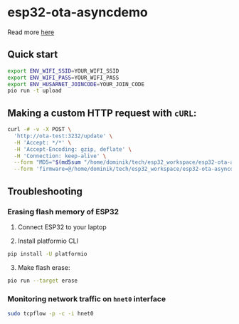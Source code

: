 # esp32-ota-asyncdemo

Read more [here](https://husarnet.com/blog/internet-ota-esp32)

## Quick start

```bash
export ENV_WIFI_SSID=YOUR_WIFI_SSID
export ENV_WIFI_PASS=YOUR_WIFI_PASS
export ENV_HUSARNET_JOINCODE=YOUR_JOIN_CODE
pio run -t upload
```

## Making a custom HTTP request with `cURL`:

```bash
curl -# -v -X POST \
  'http://ota-test:3232/update' \
  -H 'Accept: */*' \
  -H 'Accept-Encoding: gzip, deflate' \
  -H 'Connection: keep-alive' \
  --form "MD5="$(md5sum "/home/dominik/tech/esp32_workspace/esp32-ota-asyncdemo/firmware.bin" | cut -d ' ' -f 1)"" \
  --form 'firmware=@/home/dominik/tech/esp32_workspace/esp32-ota-asyncdemo/firmware.bin'
```

## Troubleshooting

### Erasing flash memory of ESP32

1. Connect ESP32 to your laptop

2. Install platformio CLI

```bash
pip install -U platformio
```

3. Make flash erase:

```bash
pio run --target erase
```

### Monitoring network traffic on `hnet0` interface

```bash
sudo tcpflow -p -c -i hnet0
```